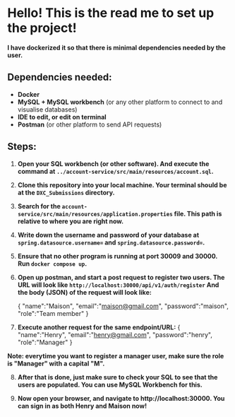 # Hello! This is the read me to set up the project!

**I have dockerized it so that there is minimal dependencies needed by the user.**

## **Dependencies needed:**

- **Docker**
- **MySQL + MySQL workbench** (or any other platform to connect to and visualise databases)
- **IDE to edit, or edit on terminal**
- **Postman** (or other platform to send API requests)

## **Steps:**

1. **Open your SQL workbench (or other software). And execute the command at `../account-service/src/main/resources/account.sql`.**

2. **Clone this repository into your local machine. Your terminal should be at the `DXC_Submissions` directory.**

3. **Search for the `account-service/src/main/resources/application.properties` file. This path is relative to where you are right now.**

4. **Write down the username and password of your database at `spring.datasource.username=` and
   `spring.datasource.password=`.**

5. **Ensure that no other program is running at port 30009 and 30000. Run `docker compose up`.**

6. **Open up postman, and start a post request to register two users. The  URL will look like `http://localhost:30000/api/v1/auth/register` And the body (JSON) of the request will look like:**

   {
"name":"Maison",
"email":"maison@gmail.com",
"password":"maison",
"role":"Team member"
   }

7. **Execute another request for the same endpoint/URL:**
{
"name":"Henry",
"email":"henry@gmail.com",
"password":"henry",
"role":"Manager"
}

**Note: everytime you want to register a manager user, make sure the role is "Manager" with a capital "M".**

8. **After that is done, just make sure to check your SQL to see that the users are populated. You can use MySQL Workbench for this.**

9. **Now open your browser, and navigate to http://localhost:30000. You can sign in as both Henry and Maison now!**

